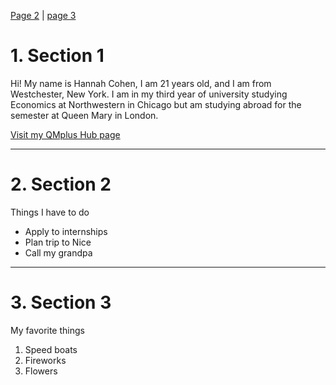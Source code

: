 <a href="page2.html">Page 2</a> | <a href="page3.html">page 3</a>
<h1>1. Section 1 </h1>

<p> 
  
 Hi! My name is Hannah Cohen, I am 21 years old, and I am from Westchester, New York. I am in my third year of university studying Economics at Northwestern in Chicago but am studying abroad for the semester at Queen Mary in London.

<a href="https://hub.qmplus.qmul.ac.uk/view/view.php?profile=hannah-rivka-cohen&page=sml5202-hannah-s-page"> Visit my QMplus Hub page </a>

</p> 

<hr>

<h1> 2. Section 2 </h1>

<p> Things I have to do </p>
  <ul>
  <li> Apply to internships </li>
  <li> Plan trip to Nice </li>
  <li> Call my grandpa </li>
  </ul>

<hr>

<h1> 3. Section 3 </h1>

<p> My favorite things </p>
  <ol>
  <li> Speed boats </li>
  <li> Fireworks </li>
  <li> Flowers </li>
  </ol>
